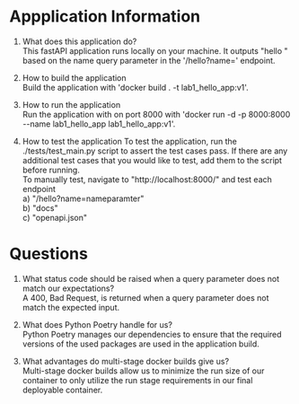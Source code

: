 # Appplication Information
1) What does this application do?  
  This fastAPI application runs locally on your machine. It outputs "hello <name>" based on the name query parameter in the '/hello?name=<name>' endpoint. 

2)  How to build the application  
  Build the application with 'docker build . -t lab1_hello_app:v1'.

3)  How to run the application  
  Run the application with  on port 8000 with 'docker run -d -p 8000:8000 --name lab1_hello_app lab1_hello_app:v1'.

4)  How to test the application
To test the application, run the ./tests/test_main.py script to assert the test cases pass. If there are any additional test cases that you would like to test, add them to the script before running.  
  To manually test, navigate to "http://localhost:8000/" and test each endpoint  
    a) "/hello?name=nameparamter"  
    b) "docs"  
    c) "openapi.json"

# Questions
1) What status code should be raised when a query parameter does not match our expectations?  
  A 400, Bad Request, is returned when a query parameter does not match the expected input.

2) What does Python Poetry handle for us?  
  Python Poetry manages our dependencies to ensure that the required versions of the used packages are used in the application build. 

3) What advantages do multi-stage docker builds give us?  
  Multi-stage docker builds allow us to minimize the run size of our container to only utilize the run stage requirements in our final deployable container. 
